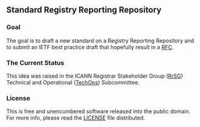 ## Standard Registry Reporting Repository

### Goal
The goal is to draft a new standard on a Registry Reporting Repository and to submit an IETF best practice draft that hopefully result in a [RFC].

### The Current Status
This idea was raised in the ICANN Registrar Stakeholder Group ([RrSG]) Technical and Operational ([TechOps]) Subcommittee.

### License
This is free and unencumbered software released into the public domain. For more info, please read the [LICENSE] file distributed.

[ICANN]: https://www.ietf.org
[RFC]: https://en.wikipedia.org/wiki/Request_for_Comments
[RrSG]: http://icannregistrars.org
[TechOps]: http://icannregistrars.org/techops-sub-committee/
[LICENSE]: /LICENSE
